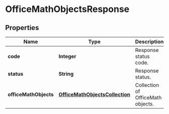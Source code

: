 
# OfficeMathObjectsResponse

## Properties
Name | Type | Description | Notes
------------ | ------------- | ------------- | -------------
**code** | **Integer** | Response status code. | 
**status** | **String** | Response status. |  [optional]
**officeMathObjects** | [**OfficeMathObjectsCollection**](OfficeMathObjectsCollection.md) | Collection of OfficeMath objects. |  [optional]



